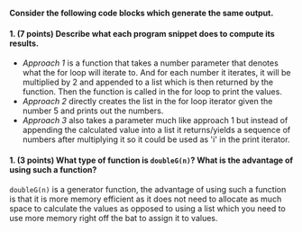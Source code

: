 **Consider the following code blocks which generate the same output.**

#### **1. (7 points) Describe what each program snippet does to compute its results.**
 -   _Approach 1_ is a function that takes a number parameter that denotes
    what the for loop will iterate to. And for each number it iterates, it will be multiplied by 2 and appended to a list which         is then returned by the function. Then the function is called in the for loop to print the values.
  -  _Approach 2_ directly creates the list in the for loop iterator given the number 5 and prints out the numbers.
   - _Approach 3_ also takes a parameter much like approach 1 but instead of appending the calculated value into a list it returns/yields a sequence of numbers after multiplying it so it could be used as 'i' in the print iterator.

#### **1. (3 points) What type of function is `doubleG(n)`? What is the advantage of using such a function?**
`doubleG(n)` is a generator function, the advantage of using such a function is that it is more memory efficient as it does not need to allocate as much space to calculate the values as opposed to using a list which you need to use more memory right off the bat to assign it to values.
